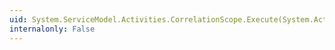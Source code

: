 ```yaml
---
uid: System.ServiceModel.Activities.CorrelationScope.Execute(System.Activities.NativeActivityContext)
internalonly: False
---
```

